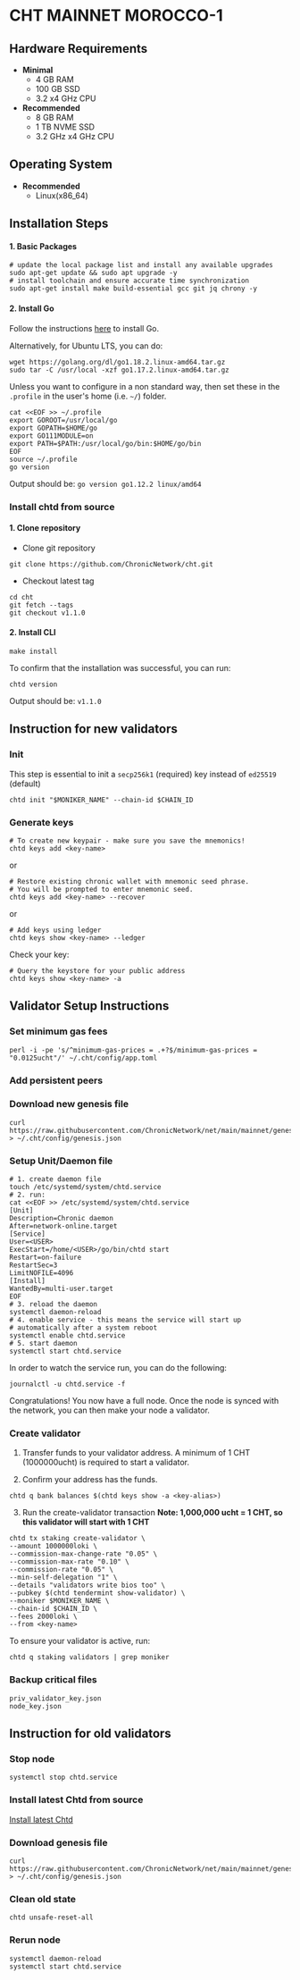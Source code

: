 # CHT MAINNET MOROCCO-1

## Hardware Requirements
* **Minimal**
    * 4 GB RAM
    * 100 GB SSD
    * 3.2 x4 GHz CPU
* **Recommended**
    * 8 GB RAM
    * 1 TB NVME SSD
    * 3.2 GHz x4 GHz CPU

## Operating System

* **Recommended**
    * Linux(x86_64)


## Installation Steps
#### 1. Basic Packages
```bash:
# update the local package list and install any available upgrades 
sudo apt-get update && sudo apt upgrade -y 
# install toolchain and ensure accurate time synchronization 
sudo apt-get install make build-essential gcc git jq chrony -y
```

#### 2. Install Go
Follow the instructions [here](https://golang.org/doc/install) to install Go.

Alternatively, for Ubuntu LTS, you can do:
```bash:
wget https://golang.org/dl/go1.18.2.linux-amd64.tar.gz
sudo tar -C /usr/local -xzf go1.17.2.linux-amd64.tar.gz
```

Unless you want to configure in a non standard way, then set these in the `.profile` in the user's home (i.e. `~/`) folder.

```bash:
cat <<EOF >> ~/.profile
export GOROOT=/usr/local/go
export GOPATH=$HOME/go
export GO111MODULE=on
export PATH=$PATH:/usr/local/go/bin:$HOME/go/bin
EOF
source ~/.profile
go version
```

Output should be: `go version go1.12.2 linux/amd64`

<a id="install-chtd"></a>
### Install chtd from source

#### 1. Clone repository

* Clone git repository
```shell
git clone https://github.com/ChronicNetwork/cht.git
```
* Checkout latest tag
```shell
cd cht
git fetch --tags
git checkout v1.1.0
```
#### 2. Install CLI
```shell
make install
```

To confirm that the installation was successful, you can run:

```bash:
chtd version
```
Output should be: `v1.1.0`

## Instruction for new validators

### Init
This step is essential to init a `secp256k1` (required) key instead of `ed25519` (default)
```bash:
chtd init "$MONIKER_NAME" --chain-id $CHAIN_ID
```

### Generate keys

```bash:
# To create new keypair - make sure you save the mnemonics!
chtd keys add <key-name> 
```

or
```
# Restore existing chronic wallet with mnemonic seed phrase. 
# You will be prompted to enter mnemonic seed. 
chtd keys add <key-name> --recover
```
or
```
# Add keys using ledger
chtd keys show <key-name> --ledger
```

Check your key:
```
# Query the keystore for your public address 
chtd keys show <key-name> -a
```

## Validator Setup Instructions

### Set minimum gas fees
```bash:
perl -i -pe 's/^minimum-gas-prices = .+?$/minimum-gas-prices = "0.0125ucht"/' ~/.cht/config/app.toml
```

### Add persistent peers


### Download new genesis file
```bash:
curl https://raw.githubusercontent.com/ChronicNetwork/net/main/mainnet/genesis.json > ~/.cht/config/genesis.json
```

### Setup Unit/Daemon file

```bash:
# 1. create daemon file
touch /etc/systemd/system/chtd.service
# 2. run:
cat <<EOF >> /etc/systemd/system/chtd.service
[Unit]
Description=Chronic daemon
After=network-online.target
[Service]
User=<USER>
ExecStart=/home/<USER>/go/bin/chtd start
Restart=on-failure
RestartSec=3
LimitNOFILE=4096
[Install]
WantedBy=multi-user.target
EOF
# 3. reload the daemon
systemctl daemon-reload
# 4. enable service - this means the service will start up 
# automatically after a system reboot
systemctl enable chtd.service
# 5. start daemon
systemctl start chtd.service
```

In order to watch the service run, you can do the following:
```
journalctl -u chtd.service -f
```

Congratulations! You now have a full node. Once the node is synced with the network, 
you can then make your node a validator.

### Create validator
1. Transfer funds to your validator address. A minimum of 1 CHT (1000000ucht) is required to start a validator.

2. Confirm your address has the funds.

```
chtd q bank balances $(chtd keys show -a <key-alias>)
```

3. Run the create-validator transaction
**Note: 1,000,000 ucht = 1 CHT, so this validator will start with 1 CHT**

```bash:
chtd tx staking create-validator \ 
--amount 1000000loki \ 
--commission-max-change-rate "0.05" \ 
--commission-max-rate "0.10" \ 
--commission-rate "0.05" \ 
--min-self-delegation "1" \ 
--details "validators write bios too" \ 
--pubkey $(chtd tendermint show-validator) \ 
--moniker $MONIKER_NAME \ 
--chain-id $CHAIN_ID \ 
--fees 2000loki \
--from <key-name>
```

To ensure your validator is active, run:
```
chtd q staking validators | grep moniker
```

### Backup critical files
```bash:
priv_validator_key.json
node_key.json
```

## Instruction for old validators

### Stop node
```bash:
systemctl stop chtd.service
```

### Install latest Chtd from source

[Install latest Chtd](#install-chtd)

### Download genesis file
```bash:
curl https://raw.githubusercontent.com/ChronicNetwork/net/main/mainnet/genesis.json > ~/.cht/config/genesis.json
```

### Clean old state

```bash:
chtd unsafe-reset-all
```

### Rerun node
```bash:
systemctl daemon-reload
systemctl start chtd.service
```
